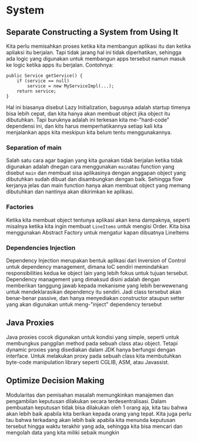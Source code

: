 # System

## Separate Constructing a System from Using It
Kita perlu memisahkan proses ketika kita membangun aplikasi itu dan ketika apliaksi itu berjalan. Tapi tidak jarang hal ini tidak diperhatikan, sehingga ada logic yang digunakan untuk membangun apps tersebut namun masuk ke logic ketika apps itu berjalan. Contohnya:
```
public Service getService() { 
    if (service == null)
        service = new MyServiceImpl(...);
    return service;
}
```
Hal ini biasanya disebut Lazy Initialization, bagusnya adalah startup timenya bisa lebih cepat, dan kita hanya akan membuat object jika object itu dibutuhkan. Tapi buruknya adalah ini terkesan kita me-"hard-code" dependensi ini, dan kits harus memperhatikannya setiap kali kita menjalankan apps kita meskipun kita belum tentu menggunakannya.

### Separation of main
Salah satu cara agar bagian yang kita gunakan tidak berjalan ketika tidak digunakan adalah dnegan cara menggunakan `main`atau function yang disebut `main` dan membuat sisa aplikasinya dengan anggapan object yang dibutuhkan sudah dibuat dan disambungkan dengan baik. Sehingga flow kerjanya jelas dan main function hanya akan membuat object yang memang dibutuhkan dan nantinya akan dikirimkan ke aplikasi.
### Factories
Ketika kita membuat object tentunya aplikasi akan kena dampaknya, seperti misalnya ketika kita ingin membuat `LineItems` untuk mengisi Order. Kita bisa menggunakan Abstract Factory untuk mengatur kapan dibuatnya LineItems
### Dependencies Injection
Dependency Injection merupakan bentuk aplikasi dari Inversion of Control untuk dependency management, dimana IoC sendiri memindahkan responsibilities kedua ke object lain yang lebih fokus untuk tujuan tersebut. Dependency management yang dimaksud disini adalah dengan memberikan tanggung jawab kepada mekanisme yang lebih berwewenang untuk mendeklarasikan dependency itu sendiri. Jadi class tersebut akan benar-benar passive, dan hanya menyediakan constructor ataupun setter yang akan digunakan untuk meng-"inject" dependency tersebut

## Java Proxies
Java proxies cocok digunakan untuk kondisi yang simple, seperti untuk membungkus panggilan method pada sebuah class atau object. Tetapi dynamic proxies yang disediakan dalam JDK hanya berfungsi dengan interface. Untuk melakukan proxy pada sebuah class kita membutuhkan byte-code manipulation library seperti CGLIB, ASM, atau Javassist.

## Optimize Decision Making
Modularitas dan pemisahan masalah memungkinkan manajemen dan pengambilan keputusan dilakukan secara terdesentralisasi. Dalam pembuatan keputusan tidak bisa dilakukan oleh 1 orang aja, kita tau bahwa akan lebih baik apabila kita berikan kepada orang yang tepat. Kita juga perlu tau bahwa terkadang akan lebih baik apabila kita menunda keputusan tersebut hingga waktu terakhir yang ada, sehingga kita bisa mencari dan mengolah data yang kita miliki sebaik mungkin






